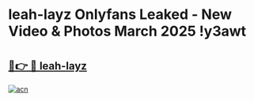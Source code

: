 # leah-layz Onlyfans Leaked - New Video & Photos March 2025 !y3awt

# <h2><a href="https://mqakun.iuczelnia.edu.pl?title=leah-layz&ref=y3awt">🔗👉 🔴 leah-layz</a></h2>

[![acn](https://github.com/user-attachments/assets/0f9c940e-d8b0-45ae-aac7-cd30a18b3e1c)](https://mqakun.iuczelnia.edu.pl?title=leah-layz&ref=y3awt)


